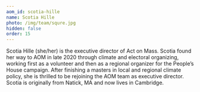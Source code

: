 ```yaml
---
aom_id: scotia-hille
name: Scotia Hille
photo: /img/team/squre.jpg
hidden: false
order: 15
---
```

Scotia Hille (she/her) is the executive director of Act on Mass. Scotia found her way to AOM in late 2020 through climate and electoral organizing, working first as a volunteer and then as a regional organizer for the People’s House campaign. After finishing a masters in local and regional climate policy, she is thrilled to be rejoining the AOM team as executive director. Scotia is originally from Natick, MA and now lives in Cambridge.